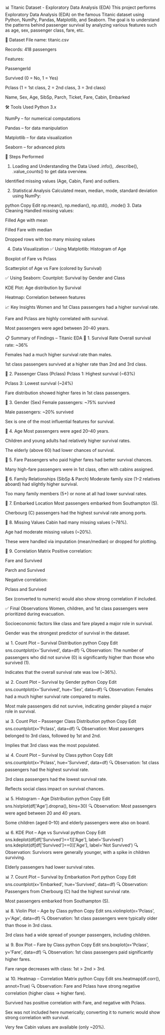 📊 Titanic Dataset - Exploratory Data Analysis (EDA)
This project performs Exploratory Data Analysis (EDA) on the famous Titanic dataset using Python, NumPy, Pandas, Matplotlib, and Seaborn. The goal is to understand the patterns behind passenger survival by analyzing various features such as age, sex, passenger class, fare, etc.

📁 Dataset
File name: titanic.csv

Records: 418 passengers

Features:

PassengerId

Survived (0 = No, 1 = Yes)

Pclass (1 = 1st class, 2 = 2nd class, 3 = 3rd class)

Name, Sex, Age, SibSp, Parch, Ticket, Fare, Cabin, Embarked

🛠️ Tools Used
Python 3.x

NumPy – for numerical computations

Pandas – for data manipulation

Matplotlib – for data visualization

Seaborn – for advanced plots

📌 Steps Performed
1. Loading and Understanding the Data
Used .info(), .describe(), .value_counts() to get data overview.

Identified missing values (Age, Cabin, Fare) and outliers.

2. Statistical Analysis
Calculated mean, median, mode, standard deviation using NumPy:

python
Copy
Edit
np.mean(), np.median(), np.std(), .mode()
3. Data Cleaning
Handled missing values:

Filled Age with mean

Filled Fare with median

Dropped rows with too many missing values

4. Data Visualization
✅ Using Matplotlib:
Histogram of Age

Boxplot of Fare vs Pclass

Scatterplot of Age vs Fare (colored by Survival)

✅ Using Seaborn:
Countplot: Survival by Gender and Class

KDE Plot: Age distribution by Survival

Heatmap: Correlation between features

📈 Key Insights
Women and 1st Class passengers had a higher survival rate.

Fare and Pclass are highly correlated with survival.

Most passengers were aged between 20-40 years.

📋 Summary of Findings – Titanic EDA
🔹 1. Survival Rate
Overall survival rate: ~36%

Females had a much higher survival rate than males.

1st class passengers survived at a higher rate than 2nd and 3rd class.

🔹 2. Passenger Class (Pclass)
Pclass 1: Highest survival (~63%)

Pclass 3: Lowest survival (~24%)

Fare distribution showed higher fares in 1st class passengers.

🔹 3. Gender (Sex)
Female passengers: ~75% survived

Male passengers: ~20% survived

Sex is one of the most influential features for survival.

🔹 4. Age
Most passengers were aged 20–40 years.

Children and young adults had relatively higher survival rates.

The elderly (above 60) had lower chances of survival.

🔹 5. Fare
Passengers who paid higher fares had better survival chances.

Many high-fare passengers were in 1st class, often with cabins assigned.

🔹 6. Family Relationships (SibSp & Parch)
Moderate family size (1–2 relatives aboard) had slightly higher survival.

Too many family members (5+) or none at all had lower survival rates.

🔹 7. Embarked Location
Most passengers embarked from Southampton (S).

Cherbourg (C) passengers had the highest survival rate among ports.

🔹 8. Missing Values
Cabin had many missing values (~78%).

Age had moderate missing values (~20%).

These were handled via imputation (mean/median) or dropped for plotting.

🔹 9. Correlation Matrix
Positive correlation:

Fare and Survived

Parch and Survived

Negative correlation:

Pclass and Survived

Sex (converted to numeric) would also show strong correlation if included.

✅ Final Observations
Women, children, and 1st class passengers were prioritized during evacuation.

Socioeconomic factors like class and fare played a major role in survival.

Gender was the strongest predictor of survival in the dataset.

📊 1. Count Plot – Survival Distribution
python
Copy
Edit
sns.countplot(x='Survived', data=df)
🔍 Observation:
The number of passengers who did not survive (0) is significantly higher than those who survived (1).

Indicates that the overall survival rate was low (~36%).

📊 2. Count Plot – Survival by Gender
python
Copy
Edit
sns.countplot(x='Survived', hue='Sex', data=df)
🔍 Observation:
Females had a much higher survival rate compared to males.

Most male passengers did not survive, indicating gender played a major role in survival.

📊 3. Count Plot – Passenger Class Distribution
python
Copy
Edit
sns.countplot(x='Pclass', data=df)
🔍 Observation:
Most passengers belonged to 3rd class, followed by 1st and 2nd.

Implies that 3rd class was the most populated.

📊 4. Count Plot – Survival by Class
python
Copy
Edit
sns.countplot(x='Pclass', hue='Survived', data=df)
🔍 Observation:
1st class passengers had the highest survival rate.

3rd class passengers had the lowest survival rate.

Reflects social class impact on survival chances.

📊 5. Histogram – Age Distribution
python
Copy
Edit
sns.histplot(df['Age'].dropna(), bins=30)
🔍 Observation:
Most passengers were aged between 20 and 40 years.

Some children (aged 0–10) and elderly passengers were also on board.

📊 6. KDE Plot – Age vs Survival
python
Copy
Edit
sns.kdeplot(df[df['Survived']==1]['Age'], label='Survived')
sns.kdeplot(df[df['Survived']==0]['Age'], label='Not Survived')
🔍 Observation:
Survivors were generally younger, with a spike in children surviving.

Elderly passengers had lower survival rates.

📊 7. Count Plot – Survival by Embarkation Port
python
Copy
Edit
sns.countplot(x='Embarked', hue='Survived', data=df)
🔍 Observation:
Passengers from Cherbourg (C) had the highest survival rate.

Most passengers embarked from Southampton (S).

📊 8. Violin Plot – Age by Class
python
Copy
Edit
sns.violinplot(x='Pclass', y='Age', data=df)
🔍 Observation:
1st class passengers were typically older than those in 3rd class.

3rd class had a wide spread of younger passengers, including children.

📊 9. Box Plot – Fare by Class
python
Copy
Edit
sns.boxplot(x='Pclass', y='Fare', data=df)
🔍 Observation:
1st class passengers paid significantly higher fares.

Fare range decreases with class: 1st > 2nd > 3rd.

📊 10. Heatmap – Correlation Matrix
python
Copy
Edit
sns.heatmap(df.corr(), annot=True)
🔍 Observation:
Fare and Pclass have strong negative correlation (higher class → higher fare).

Survived has positive correlation with Fare, and negative with Pclass.

Sex was not included here numerically; converting it to numeric would show strong correlation with survival.

Very few Cabin values are available (only ~20%).

